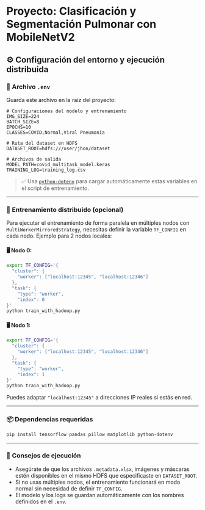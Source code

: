 
# Proyecto: Clasificación y Segmentación Pulmonar con MobileNetV2

## ⚙️ Configuración del entorno y ejecución distribuida

### 📁 Archivo `.env`

Guarda este archivo en la raíz del proyecto:

```env
# Configuraciones del modelo y entrenamiento
IMG_SIZE=224
BATCH_SIZE=8
EPOCHS=10
CLASSES=COVID,Normal,Viral Pneumonia

# Ruta del dataset en HDFS
DATASET_ROOT=hdfs:///user/jhon/dataset

# Archivos de salida
MODEL_PATH=covid_multitask_model.keras
TRAINING_LOG=training_log.csv
```

> ✅ Usa [`python-dotenv`](https://pypi.org/project/python-dotenv/) para cargar automáticamente estas variables en el script de entrenamiento.

---

### 🧠 Entrenamiento distribuido (opcional)

Para ejecutar el entrenamiento de forma paralela en múltiples nodos con `MultiWorkerMirroredStrategy`, necesitas definir la variable `TF_CONFIG` en cada nodo. Ejemplo para 2 nodos locales:

#### 🖥️ Nodo 0:

```bash
export TF_CONFIG='{
  "cluster": {
    "worker": ["localhost:12345", "localhost:12346"]
  },
  "task": {
    "type": "worker",
    "index": 0
}'
python train_with_hadoop.py
```

#### 🖥️ Nodo 1:

```bash
export TF_CONFIG='{
  "cluster": {
    "worker": ["localhost:12345", "localhost:12346"]
  },
  "task": {
    "type": "worker",
    "index": 1
}'
python train_with_hadoop.py
```

Puedes adaptar `"localhost:12345"` a direcciones IP reales si estás en red.

---

### 📦 Dependencias requeridas

```bash
pip install tensorflow pandas pillow matplotlib python-dotenv
```

---

### 🔎 Consejos de ejecución

- Asegúrate de que los archivos `.metadata.xlsx`, imágenes y máscaras estén disponibles en el mismo HDFS que especificaste en `DATASET_ROOT`.
- Si no usas múltiples nodos, el entrenamiento funcionará en modo normal sin necesidad de definir `TF_CONFIG`.
- El modelo y los logs se guardan automáticamente con los nombres definidos en el `.env`.

